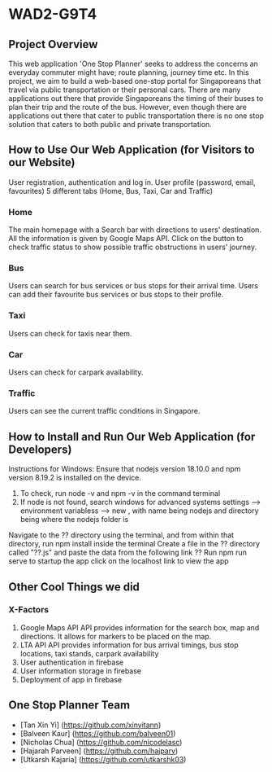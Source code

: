 # WAD2-G9T4

## Project Overview
This web application 'One Stop Planner' seeks to address the concerns an everyday commuter might have; route planning, journey time etc.
In this project, we aim to build a web-based one-stop portal for Singaporeans that travel via public transportation or their personal cars. There are many applications out there that provide Singaporeans the timing of their buses to plan their trip and the route of the bus. However, even though there are applications out there that cater to public transportation there is no one stop solution that caters to both public and private transportation. 

## How to Use Our Web Application (for Visitors to our Website)
User registration, authentication and log in.
User profile (password, email, favourites)
5 different tabs  (Home,  Bus, Taxi, Car and Traffic)

### Home
The main homepage with a Search bar with directions to users' destination. All the information is given by Google Maps API.
Click on the button to check traffic status to show possible traffic obstructions in users' journey.

### Bus
Users can search for bus services or bus stops for their arrival time.
Users can add their favourite bus services or bus stops to their profile.

### Taxi
Users can check for taxis near them.

### Car
Users can check for carpark availability.

### Traffic
Users can see the current traffic conditions in Singapore.

## How to Install and Run Our Web Application (for Developers)
Instructions for Windows:
Ensure that nodejs version 18.10.0 and npm version 8.19.2 is installed on the device.

1. To check, run node -v and npm -v in the command terminal
2. If node is not found, search windows for advanced systems settings --> environment variabless --> new , with name being nodejs and directory being where the nodejs folder is

Navigate to the ?? directory using the terminal, and from within that directory, run npm install inside the terminal
Create a file in the ?? directory called "??.js" and paste the data from the following link ??
Run npm run serve to startup the app
click on the localhost link to view the app

## Other Cool Things we did
### X-Factors
1. Google Maps API 
 API provides information for the search box, map and directions. It allows for markers to be placed on the map.
2. LTA API
 API provides information for bus arrival timings, bus stop locations, taxi stands, carpark availability
3. User authentication in firebase
4. User information storage in firebase
5. Deployment of app in firebase


## One Stop Planner Team
- [Tan Xin Yi] (https://github.com/xinyitann)
- [Balveen Kaur] (https://github.com/balveen01)
- [Nicholas Chua] (https://github.com/nicodelasc)
- [Hajarah Parveen] (https://github.com/hajparv)
- [Utkarsh Kajaria] (https://github.com/utkarshk03)